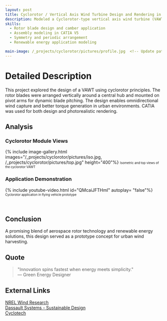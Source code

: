```yaml
---
layout: post
title: Cyclorotor / Vertical Axis Wind Turbine Design and Rendering in CATIA V5
description: Modeled a Cyclorotor-type vertical axis wind turbine (VAWT) for renewable energy applications using CATIA V5.
skills: 
  - Rotor blade design and camber application
  - Assembly modeling in CATIA V5
  - Symmetry and periodic arrangement
  - Renewable energy application modeling

main-image: /_projects/cyclorotor/pictures/profile.jpg  <!-- Update path -->
---
```


# Detailed Description
This project explored the design of a VAWT using cyclorotor principles. The rotor blades were arranged vertically around a central hub and mounted on pivot arms for dynamic blade pitching. The design enables omnidirectional wind capture and better torque generation in urban environments. CATIA was used for both design and photorealistic rendering.

## Analysis
### Cyclorotor Module Views
{% include image-gallery.html images="/_projects/cyclorotor/pictures/iso.jpg, /_projects/cyclorotor/pictures/top.jpg" height="400"%}
<span style="font-size: 10px">Isometric and top views of the cyclorotor VAWT</span>

### Application Demonstration
{% include youtube-video.html id="QMcaiJFTHmI" autoplay= "false"%}
<span style="font-size: 10px">Cyclorotor application in flying vehicle prototype</span>

<br>

## Conclusion
A promising blend of aerospace rotor technology and renewable energy solutions, this design served as a prototype concept for urban wind harvesting.

## Quote
> "Innovation spins fastest when energy meets simplicity."  
> — Green Energy Designer

## External Links
[NREL Wind Research](https://www.nrel.gov/wind/)  
[Dassault Systems - Sustainable Design](https://www.3ds.com/sustainability/)  
[Cyclotech](https://www.cyclotech.at/)
